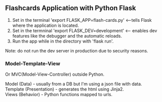 ## Flashcards Application with Python Flask

1. Set in the terminal 'export FLASK_APP=flash-cards.py' <--tells Flask where the application is located.
2. Set in the termninal 'export FLASK_DEV=development' <-- enables dev features like the debugger and the automatic reloads.
3. Run the app while in the directory with 'flask run'.

Note: do not run the dev server in production due to security reasons.

### Model-Template-View
Or MVC(Model-View-Controller) outside Python.

Model (Data) - usually from a DB but I'm using a json file with data.  
Template (Presentation) - generates the html using Jinja2.  
Views (Behavior) - Python functions mapped to urls.